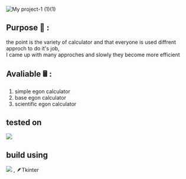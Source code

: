![My project-1 (1)(1)](https://user-images.githubusercontent.com/95249974/182220333-0305942e-f94e-4d2f-a8dc-610f376f8a65.png)

## Purpose 🔱 :
the point is the variety of calculator and that 
everyone is used diffrent approch to do it's job,  
I came up with many approches and slowly they become more efficient

## Avaliable 🖩 :
1. simple egon calculator 
2. base egon calculator 
3. scientific egon calculator 

## tested on
<img src="https://img.shields.io/badge/Windows-0078D6?style=for-the-badge&logo=windows&logoColor=white" />

## build using
<img src="https://img.shields.io/badge/Python-FFD43B?style=for-the-badge&logo=python&logoColor=blue" /> , 🪶Tkinter
